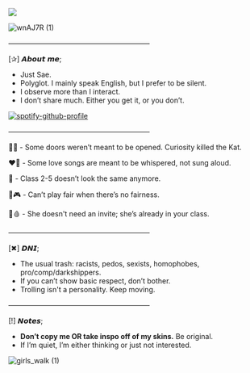 ![](https://komarev.com/ghpvc/?username=Panic-Manic)

![wnAJ7R (1)](https://github.com/user-attachments/assets/a0fb8b3c-d3d0-4b58-aeb8-0ba741298aad)

————————————————————  

[✰] 𝘼𝙗𝙤𝙪𝙩 𝙢𝙚;  

- Just Sae.  
- Polyglot. I mainly speak English, but I prefer to be silent.  
- I observe more than I interact.   
- I don’t share much. Either you get it, or you don’t.

[![spotify-github-profile](https://spotify-github-profile.kittinanx.com/api/view?uid=31pjv4w3ywdm6phx2qhsdtpj6tbm&cover_image=true&theme=novatorem&show_offline=false&background_color=121212&interchange=true&bar_color=768c9e&bar_color_cover=false)](https://spotify-github-profile.kittinanx.com/api/view?uid=31pjv4w3ywdm6phx2qhsdtpj6tbm&redirect=true)  

———————————————————— 

📄🌸 - Some doors weren’t meant to be opened. Curiosity killed the Kat.

❤️🎵 - Some love songs are meant to be whispered, not sung aloud.

🧪 - Class 2-5 doesn’t look the same anymore.

🦑🎮 - Can’t play fair when there’s no fairness.

🔪🩸 - She doesn't need an invite; she’s already in your class.

————————————————————  

[✖] 𝘿𝙉𝙄;  

- The usual trash: racists, pedos, sexists, homophobes, pro/comp/darkshippers.  
- If you can’t show basic respect, don’t bother.  
- Trolling isn't a personality. Keep moving.  

————————————————————  

[!] 𝙉𝙤𝙩𝙚𝙨;  

- **Don’t copy me OR take inspo off of my skins.** Be original.  
- If I’m quiet, I’m either thinking or just not interested.  

![girls_walk (1)](https://github.com/user-attachments/assets/aaf5bb13-eed3-43ff-8090-940ed5615a89)






 







